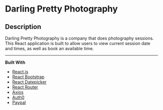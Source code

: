 # Darling Pretty Photography

## **Description**

Darling Pretty Photography is a company that does photography sessions. This React application is built to allow users to view current session date and times, as well as book an available time.

---

**Built With**

- [React.js](https://reactjs.org/)
- [React Bootstrap](https://react-bootstrap.github.io/)
- [React Datepicker](https://www.npmjs.com/package/react-datepicker)
- [React Router](https://reactrouter.com/web/guides/quick-start)
- [Axios](https://www.axios.com/)
- [Auth0](https://auth0.com/)
- [Paypal](https://developer.paypal.com/docs/api/overview/)
